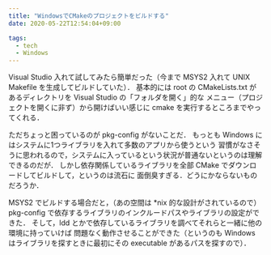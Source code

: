 ```yaml
---
title: "WindowsでCMakeのプロジェクトをビルドする"
date: 2020-05-22T12:54:04+09:00

tags:
  - tech
  - Windows
---
```


Visual Studio 入れて試してみたら簡単だった（今まで MSYS2 入れて UNIX Makefile を生成してビルドしていた）．
基本的には root の CMakeLists.txt があるディレクトリを Visual Studio の「フォルダを開く」的な
メニュー（プロジェクトを開くに非ず）から開けばいい感じに cmake を実行するところまでやってくれる．

ただちょっと困っているのが pkg-config がないことだ．
もっとも Windows にはシステムに1つライブラリを入れて多数のアプリから使うという
習慣がなさそうに思われるので，システムに入っているという状況が普通ないというのは理解できるのだが．
しかし依存関係しているライブラリを全部 CMake でダウンロードしてビルドして，というのは流石に
面倒臭すぎる．どうにかならないものだろうか．

MSYS2 でビルドする場合だと，（あの空間は \*nix 的な設計がされているので）pkg-config
で依存するライブラリのインクルードパスやライブラリの設定ができた．
そして，ldd とかで依存しているライブラリを調べてそれらと一緒に他の環境に持っていけば
問題なく動作させることができた（というのも Windows はライブラリを探すときに最初にその executable
があるパスを探すので）．

